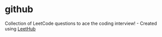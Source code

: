 # github
Collection of LeetCode questions to ace the coding interview! - Created using [LeetHub](https://github.com/QasimWani/LeetHub)

